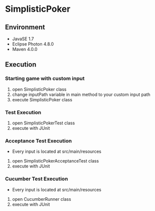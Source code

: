 # SimplisticPoker

## Environment
- JavaSE 1.7
- Eclipse Photon 4.8.0
- Maven 4.0.0

## Execution
### Starting game with custom input
1. open SimplisticPoker class
2. change inputPath variable in main method to your custom input path
3. execute SimplisticPoker class

### Test Execution
1. open SimplisticPokerTest class
2. execute with JUnit

### Acceptance Test Execution
- Every input is located at src/main/resources
1. open SimplisticPokerAcceptanceTest class
2. execute with JUnit

### Cucumber Test Execution
- Every input is located at src/main/resources
1. open CucumberRunner class
2. execute with JUnit
